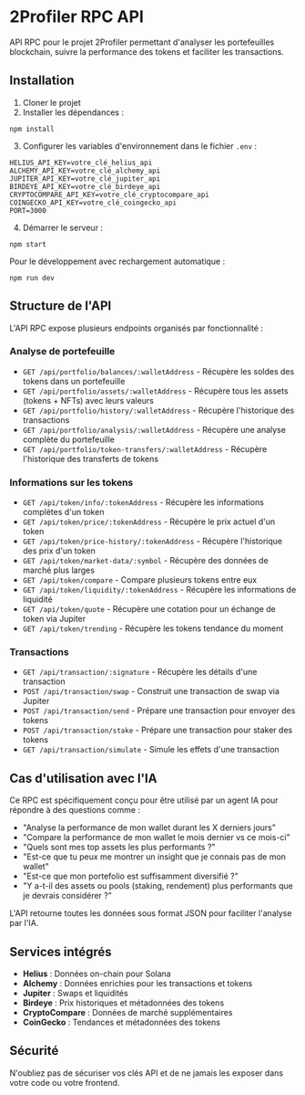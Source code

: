 # 2Profiler RPC API

API RPC pour le projet 2Profiler permettant d'analyser les portefeuilles blockchain, suivre la performance des tokens et faciliter les transactions.

## Installation

1. Cloner le projet
2. Installer les dépendances :

```
npm install
```

3. Configurer les variables d'environnement dans le fichier `.env` :

```
HELIUS_API_KEY=votre_clé_helius_api
ALCHEMY_API_KEY=votre_clé_alchemy_api
JUPITER_API_KEY=votre_clé_jupiter_api
BIRDEYE_API_KEY=votre_clé_birdeye_api
CRYPTOCOMPARE_API_KEY=votre_clé_cryptocompare_api
COINGECKO_API_KEY=votre_clé_coingecko_api
PORT=3000
```

4. Démarrer le serveur :

```
npm start
```

Pour le développement avec rechargement automatique :

```
npm run dev
```

## Structure de l'API

L'API RPC expose plusieurs endpoints organisés par fonctionnalité :

### Analyse de portefeuille

- `GET /api/portfolio/balances/:walletAddress` - Récupère les soldes des tokens dans un portefeuille
- `GET /api/portfolio/assets/:walletAddress` - Récupère tous les assets (tokens + NFTs) avec leurs valeurs
- `GET /api/portfolio/history/:walletAddress` - Récupère l'historique des transactions
- `GET /api/portfolio/analysis/:walletAddress` - Récupère une analyse complète du portefeuille
- `GET /api/portfolio/token-transfers/:walletAddress` - Récupère l'historique des transferts de tokens

### Informations sur les tokens

- `GET /api/token/info/:tokenAddress` - Récupère les informations complètes d'un token
- `GET /api/token/price/:tokenAddress` - Récupère le prix actuel d'un token
- `GET /api/token/price-history/:tokenAddress` - Récupère l'historique des prix d'un token
- `GET /api/token/market-data/:symbol` - Récupère des données de marché plus larges
- `GET /api/token/compare` - Compare plusieurs tokens entre eux
- `GET /api/token/liquidity/:tokenAddress` - Récupère les informations de liquidité
- `GET /api/token/quote` - Récupère une cotation pour un échange de token via Jupiter
- `GET /api/token/trending` - Récupère les tokens tendance du moment

### Transactions

- `GET /api/transaction/:signature` - Récupère les détails d'une transaction
- `POST /api/transaction/swap` - Construit une transaction de swap via Jupiter
- `POST /api/transaction/send` - Prépare une transaction pour envoyer des tokens
- `POST /api/transaction/stake` - Prépare une transaction pour staker des tokens
- `GET /api/transaction/simulate` - Simule les effets d'une transaction

## Cas d'utilisation avec l'IA

Ce RPC est spécifiquement conçu pour être utilisé par un agent IA pour répondre à des questions comme :

- "Analyse la performance de mon wallet durant les X derniers jours"
- "Compare la performance de mon wallet le mois dernier vs ce mois-ci"
- "Quels sont mes top assets les plus performants ?"
- "Est-ce que tu peux me montrer un insight que je connais pas de mon wallet"
- "Est-ce que mon portefolio est suffisamment diversifié ?"
- "Y a-t-il des assets ou pools (staking, rendement) plus performants que je devrais considérer ?"

L'API retourne toutes les données sous format JSON pour faciliter l'analyse par l'IA.

## Services intégrés

- **Helius** : Données on-chain pour Solana
- **Alchemy** : Données enrichies pour les transactions et tokens
- **Jupiter** : Swaps et liquidités
- **Birdeye** : Prix historiques et métadonnées des tokens
- **CryptoCompare** : Données de marché supplémentaires
- **CoinGecko** : Tendances et métadonnées des tokens

## Sécurité

N'oubliez pas de sécuriser vos clés API et de ne jamais les exposer dans votre code ou votre frontend.
